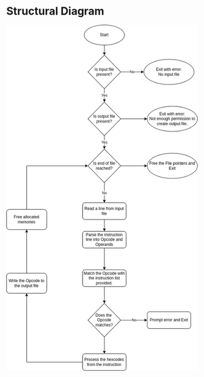 # Structural Diagram

![Structural Diagram](https://github.com/Sanskcet/M1_Assembler/blob/main/7_Other/images/Structural%20Diagram.png?raw=true)
